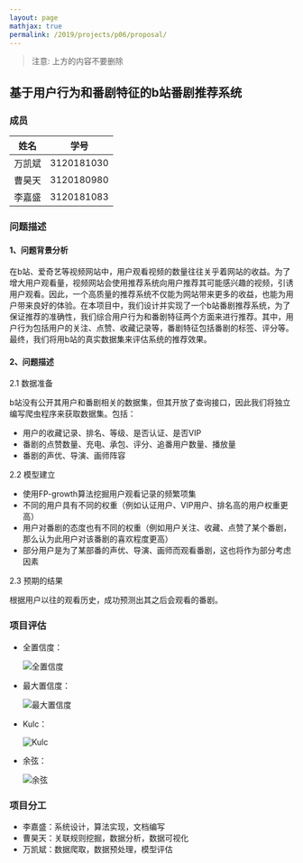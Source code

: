 ```yaml
---
layout: page
mathjax: true
permalink: /2019/projects/p06/proposal/
---
```


> 注意: 上方的内容不要删除

## 基于用户行为和番剧特征的b站番剧推荐系统

### 成员

|  姓名  |    学号    |
| :----: | :--------: |
| 万凯斌 | 3120181030 |
| 曹昊天 | 3120180980 |
| 李嘉盛 | 3120181083 |




### 问题描述

#### 1、问题背景分析

在b站、爱奇艺等视频网站中，用户观看视频的数量往往关乎着网站的收益。为了增大用户观看量，视频网站会使用推荐系统向用户推荐其可能感兴趣的视频，引诱用户观看。因此，一个高质量的推荐系统不仅能为网站带来更多的收益，也能为用户带来良好的体验。在本项目中，我们设计并实现了一个b站番剧推荐系统，为了保证推荐的准确性，我们综合用户行为和番剧特征两个方面来进行推荐。其中，用户行为包括用户的关注、点赞、收藏记录等，番剧特征包括番剧的标签、评分等。最终，我们将用b站的真实数据集来评估系统的推荐效果。

#### 2、问题描述

2.1 数据准备

b站没有公开其用户和番剧相关的数据集，但其开放了查询接口，因此我们将独立编写爬虫程序来获取数据集。包括：

- 用户的收藏记录、排名、等级、是否认证、是否VIP
- 番剧的点赞数量、充电、承包、评分、追番用户数量、播放量
- 番剧的声优、导演、画师阵容

2.2 模型建立

- 使用FP-growth算法挖掘用户观看记录的频繁项集
- 不同的用户具有不同的权重（例如认证用户、VIP用户、排名高的用户权重更高）
- 用户对番剧的态度也有不同的权重（例如用户关注、收藏、点赞了某个番剧，那么认为此用户对该番剧的喜欢程度更高）
- 部分用户是为了某部番的声优、导演、画师而观看番剧，这也将作为部分考虑因素

2.3 预期的结果

根据用户以往的观看历史，成功预测出其之后会观看的番剧。

### 项目评估

- 全置信度：

  ![全置信度](<https://raw.githubusercontent.com/JachinLi/bitdm.github.io/dev/2019/projects/P06/%E5%85%A8%E7%BD%AE%E4%BF%A1%E5%BA%A6.bmp>)

- 最大置信度：

  ![最大置信度](<https://raw.githubusercontent.com/JachinLi/bitdm.github.io/dev/2019/projects/P06/%E6%9C%80%E5%A4%A7%E7%BD%AE%E4%BF%A1%E5%BA%A6.bmp>)

- Kulc：

  ![Kulc](https://raw.githubusercontent.com/JachinLi/bitdm.github.io/dev/2019/projects/P06/Kulc.bmp)

- 余弦：

  ![余弦](<https://raw.githubusercontent.com/JachinLi/bitdm.github.io/dev/2019/projects/P06/%E4%BD%99%E5%BC%A6.bmp>)

### 项目分工

- 李嘉盛：系统设计，算法实现，文档编写
- 曹昊天：关联规则挖掘，数据分析，数据可视化
- 万凯斌：数据爬取，数据预处理，模型评估